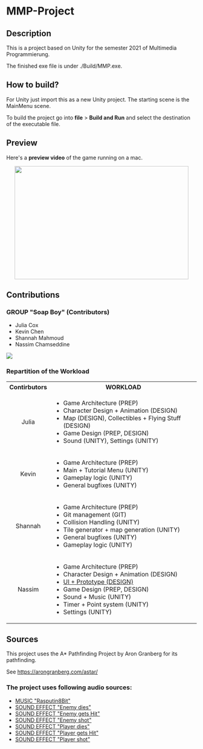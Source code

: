 # MMP-Project
## Description 
This is a project based on Unity for the semester 2021 of Multimedia Programmierung.

The finished exe file is under ./Build/MMP.exe.

## How to build? 
For Unity just import this as a new Unity project.
The starting scene is the MainMenu scene.

To build the project go into **file** > **Build and Run** and select the destination of the executable file.

## Preview 
Here's a **preview video** of the game running on a mac.

<p align="center">
 <a href="https://www.youtube.com/watch?v=ayeMEYqFKtY">
  <img width="460" height="300" src="https://img.youtube.com/vi/ayeMEYqFKtY/0.jpg">
 </a>
</p>

## Contributions
### GROUP "Soap Boy" (Contributors)
 - Julia Cox
 - Kevin Chen
 - Shannah Mahmoud
 - Nassim Chamseddine

[![](https://contrib.rocks/image?repo=SH2282000/MMP-Project)](https://github.com/SH2282000/MMP-Project/graphs/contributors)


### Repartition of the Workload
<table>
  <tbody>
    <tr>
      <th align="center">Contirbutors</th>
      <th align="center">WORKLOAD</th>
    </tr>
    <tr>
      <td align="center">Julia</td>
      <td align="left">
        <ul>
          <li>Game Architecture (PREP)</li>
          <li>Character Design + Animation (DESIGN)</li>
          <li>Map (DESIGN), Collectibles + Flying Stuff (DESIGN)</li>
          <li>Game Design (PREP, DESIGN)</li>
          <li>Sound (UNITY), Settings (UNITY)</li>
        </ul>
      </td>
    </tr>
    <tr>
      <td align="center">Kevin</td>
      <td align="left">
        <ul>
          <li>Game Architecture (PREP)</li>
          <li>Main + Tutorial Menu (UNITY)</li>
          <li>Gameplay logic (UNITY)</li>
          <li>General bugfixes (UNITY)</li>
        </ul>
      </td>
    </tr>
    <tr>
      <td align="center">Shannah</td>
      <td align="left">
        <ul>
          <li>Game Architecture (PREP)</li>
          <li>Git management (GIT)</li>
          <li>Collision Handling (UNITY)</li>
          <li>Tile generator + map generation (UNITY)</li>
          <li>General bugfixes (UNITY)</li>
          <li>Gameplay logic (UNITY)</li>
        </ul>
      </td>
    </tr>
    <tr>
      <td align="center">Nassim</td>
      <td align="left">
        <ul>
          <li>Game Architecture (PREP)</li>
          <li>Character Design + Animation (DESIGN)</li>
          <li><a href="https://www.figma.com/proto/jCEEvrzCO3oG9sB3TtK01f/Soap-Boy-%E2%80%93-MMP?node-id=5%3A27&scaling=min-zoom">UI + Prototype (DESIGN)</a></li>
          <li>Game Design (PREP, DESIGN)</li>
          <li>Sound + Music (UNITY)</li>
          <li>Timer + Point system (UNITY)</li>
          <li>Settings (UNITY)</li>
        </ul>
      </td>
    </tr>
  </tbody>
</table>

## Sources 
This project uses the A* Pathfinding Project by Aron Granberg for its pathfinding.

See https://arongranberg.com/astar/

### The project uses following audio sources:
 - <a href="https://www.youtube.com/watch?v=aUuLqa8TZZQ&list=FLgWoWDzVhBmvHSbKPNJwPvA&index=1">MUSIC "Rasputin8Bit"</a> 
 - <a href="https://www.zapsplat.com/music/body-hit-impact-with-baseball-bat-or-other-similar-club-hard-whack-with-a-crack-and-squelch-of-blood-version-1/">SOUND EFFECT "Enemy dies"</a> 
 - <a href="https://www.zapsplat.com/music/retro-8-bit-video-game-lose-life-die/">SOUND EFFECT "Enemy gets Hit"</a> 
 - <a href="https://www.zapsplat.com/music/cartoon-character-vocalisations-high-pitched-grunts-as-if-fighting-karate-1/">SOUND EFFECT "Enemy shot"</a> 
 - <a href="https://www.zapsplat.com/music/retro-game-tone-digital-synth-fifths-descend-negative-could-be-used-for-lose-a-life-die-lose-points-etc-5/">SOUND EFFECT "Player dies"</a> 
 - <a href="https://www.zapsplat.com/music/big-bubble-blown-into-glass-through-drinking-straw-2/">SOUND EFFECT "Player gets Hit"</a> 
 - <a href="https://www.zapsplat.com/music/cartoon-drip-or-bubble-pop-wet-popping-sound-version-3/">SOUND EFFECT "Player shot"</a>
